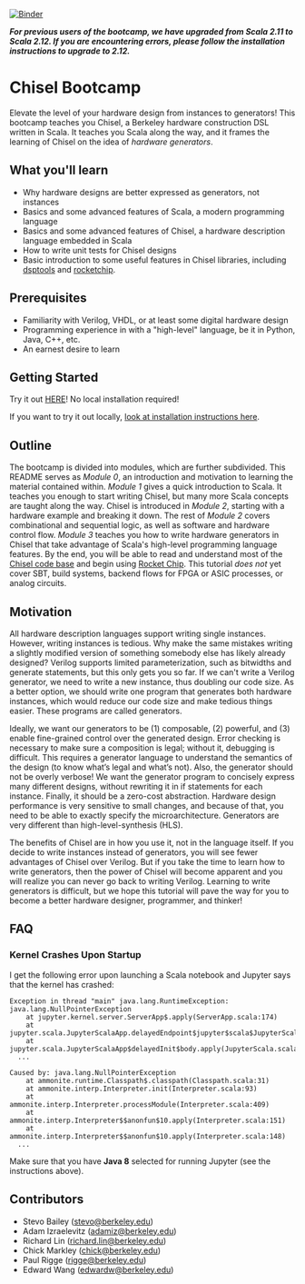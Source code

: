 [![Binder](https://mybinder.org/badge_logo.svg)](https://mybinder.org/v2/gh/freechipsproject/chisel-bootcamp/master)

**_For previous users of the bootcamp, we have upgraded from Scala 2.11 to Scala 2.12. If you are encountering errors, please follow the installation instructions to upgrade to 2.12._**

# Chisel Bootcamp

Elevate the level of your hardware design from instances to generators!
This bootcamp teaches you Chisel, a Berkeley hardware construction DSL written in Scala.
It teaches you Scala along the way, and it frames the learning of Chisel on the idea of *hardware generators*.

## What you'll learn

- Why hardware designs are better expressed as generators, not instances
- Basics and some advanced features of Scala, a modern programming language
- Basics and some advanced features of Chisel, a hardware description language embedded in Scala
- How to write unit tests for Chisel designs
- Basic introduction to some useful features in Chisel libraries, including [dsptools](https://github.com/ucb-bar/dsptools/) and [rocketchip](https://github.com/freechipsproject/rocket-chip).

## Prerequisites

- Familiarity with Verilog, VHDL, or at least some digital hardware design
- Programming experience in with a "high-level" language, be it in Python, Java, C++, etc.
- An earnest desire to learn

## Getting Started

Try it out [HERE](https://mybinder.org/v2/gh/freechipsproject/chisel-bootcamp/master)! No local installation required!

If you want to try it out locally, [look at installation instructions here](Install.md).

## Outline

The bootcamp is divided into modules, which are further subdivided.
This README serves as *Module 0*, an introduction and motivation to learning the material contained within.
*Module 1* gives a quick introduction to Scala.
It teaches you enough to start writing Chisel, but many more Scala concepts are taught along the way.
Chisel is introduced in *Module 2*, starting with a hardware example and breaking it down.
The rest of *Module 2* covers combinational and sequential logic, as well as software and hardware control flow.
*Module 3* teaches you how to write hardware generators in Chisel that take advantage of Scala's high-level programming language features.
By the end, you will be able to read and understand most of the [Chisel code base](https://github.com/freechipsproject/chisel3) and begin using [Rocket Chip](https://github.com/freechipsproject/rocket-chip).
This tutorial *does not* yet cover SBT, build systems, backend flows for FPGA or ASIC processes, or analog circuits.

## Motivation
All hardware description languages support writing single instances.
However, writing instances is tedious.
Why make the same mistakes writing a slightly modified version of something somebody else has likely already designed?
Verilog supports limited parameterization, such as bitwidths and generate statements, but this only gets you so far.
If we can't write a Verilog generator, we need to write a new instance, thus doubling our code size.
As a better option, we should write one program that generates both hardware instances, which would reduce our code size and make tedious things easier.
These programs are called generators.

Ideally, we want our generators to be (1) composable, (2) powerful, and (3) enable fine-grained control over the generated design.
Error checking is necessary to make sure a composition is legal; without it, debugging is difficult.
This requires a generator language to understand the semantics of the design (to know what’s legal and what’s not).
Also, the generator should not be overly verbose!
We want the generator program to concisely express many different designs, without rewriting it in if statements for each instance.
Finally, it should be a zero-cost abstraction.
Hardware design performance is very sensitive to small changes, and because of that, you need to be able to exactly specify the microarchitecture.
Generators are very different than high-level-synthesis (HLS).

The benefits of Chisel are in how you use it, not in the language itself.
If you decide to write instances instead of generators, you will see fewer advantages of Chisel over Verilog.
But if you take the time to learn how to write generators, then the power of Chisel will become apparent and you will realize you can never go back to writing Verilog.
Learning to write generators is difficult, but we hope this tutorial will pave the way for you to become a better hardware designer, programmer, and thinker!

## FAQ

### Kernel Crashes Upon Startup

I get the following error upon launching a Scala notebook and Jupyter says that the kernel has crashed:

```
Exception in thread "main" java.lang.RuntimeException: java.lang.NullPointerException
	at jupyter.kernel.server.ServerApp$.apply(ServerApp.scala:174)
	at jupyter.scala.JupyterScalaApp.delayedEndpoint$jupyter$scala$JupyterScalaApp$1(JupyterScala.scala:93)
	at jupyter.scala.JupyterScalaApp$delayedInit$body.apply(JupyterScala.scala:13)
  ...

Caused by: java.lang.NullPointerException
	at ammonite.runtime.Classpath$.classpath(Classpath.scala:31)
	at ammonite.interp.Interpreter.init(Interpreter.scala:93)
	at ammonite.interp.Interpreter.processModule(Interpreter.scala:409)
	at ammonite.interp.Interpreter$$anonfun$10.apply(Interpreter.scala:151)
	at ammonite.interp.Interpreter$$anonfun$10.apply(Interpreter.scala:148)
  ...
```

Make sure that you have **Java 8** selected for running Jupyter (see the instructions above).

## Contributors
- Stevo Bailey ([stevo@berkeley.edu](mailto:stevo@berkeley.edu))
- Adam Izraelevitz ([adamiz@berkeley.edu](mailto:azidar@berkeley.edu))
- Richard Lin ([richard.lin@berkeley.edu](mailto:edwardw@berkeley.edu))
- Chick Markley ([chick@berkeley.edu](mailto:chick@berkeley.edu))
- Paul Rigge ([rigge@berkeley.edu](mailto:rigge@berkeley.edu))
- Edward Wang ([edwardw@berkeley.edu](mailto:edwardw@berkeley.edu))
